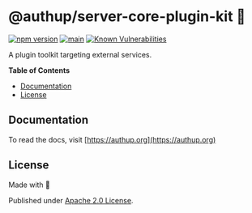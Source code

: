 # @authup/server-core-plugin-kit 🌉

[![npm version](https://badge.fury.io/js/@authup%2Fserver-core-plugin-kit.svg)](https://badge.fury.io/js/@authup%2Fserver-core-plugin-kit)
[![main](https://github.com/authup/authup/actions/workflows/main.yml/badge.svg)](https://github.com/authup/authup/actions/workflows/main.yml)
[![Known Vulnerabilities](https://snyk.io/test/github/authup/authup/badge.svg)](https://snyk.io/test/github/authup/authup)

A plugin toolkit targeting external services.

**Table of Contents**

- [Documentation](#documentation)
- [License](#license)

## Documentation

To read the docs, visit [https://authup.org](https://authup.org)

## License

Made with 💚

Published under [Apache 2.0 License](./LICENSE).
